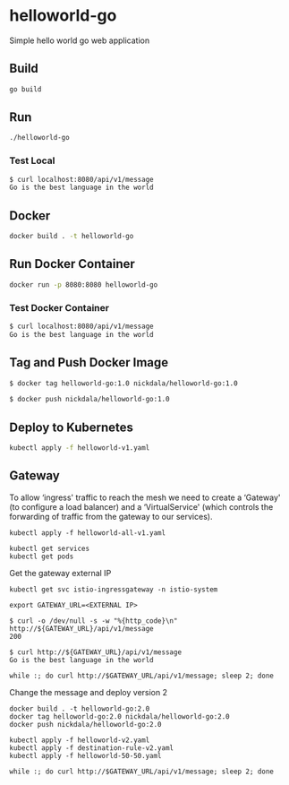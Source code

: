 # helloworld-go

Simple hello world go web application

## Build

```bash
go build
```

## Run

```bash
./helloworld-go
```

### Test Local

```bash
$ curl localhost:8080/api/v1/message
Go is the best language in the world
```

## Docker

```bash
docker build . -t helloworld-go
```

## Run Docker Container

```bash
docker run -p 8080:8080 helloworld-go
```

### Test Docker Container

```bash
$ curl localhost:8080/api/v1/message
Go is the best language in the world
```

## Tag and Push Docker Image

```bash
$ docker tag helloworld-go:1.0 nickdala/helloworld-go:1.0

$ docker push nickdala/helloworld-go:1.0
```

## Deploy to Kubernetes

```bash
kubectl apply -f helloworld-v1.yaml
```

## Gateway

To allow ‘ingress' traffic to reach the mesh we need to create a ‘Gateway' (to configure a load balancer) and a ‘VirtualService' (which controls the forwarding of traffic from the gateway to our services).

```
kubectl apply -f helloworld-all-v1.yaml
```

```
kubectl get services
kubectl get pods
```

Get the gateway external IP

```
kubectl get svc istio-ingressgateway -n istio-system
```

```
export GATEWAY_URL=<EXTERNAL IP>
```

```
$ curl -o /dev/null -s -w "%{http_code}\n" http://${GATEWAY_URL}/api/v1/message
200

$ curl http://${GATEWAY_URL}/api/v1/message
Go is the best language in the world
```

```
while :; do curl http://$GATEWAY_URL/api/v1/message; sleep 2; done
```

Change the message and deploy version 2

```
docker build . -t helloworld-go:2.0
docker tag helloworld-go:2.0 nickdala/helloworld-go:2.0
docker push nickdala/helloworld-go:2.0
```

```
kubectl apply -f helloworld-v2.yaml
kubectl apply -f destination-rule-v2.yaml
kubectl apply -f helloworld-50-50.yaml
```

```
while :; do curl http://$GATEWAY_URL/api/v1/message; sleep 2; done
```